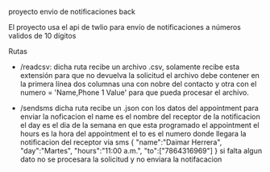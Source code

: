 proyecto envio de notificaciones back 

El proyecto usa el api de twlio para envío de notificaciones a números validos de 10 dígitos 


Rutas
- /readcsv:
dicha ruta recibe un archivo .csv, solamente recibe esta extensión para que no devuelva la solicitud
el archivo debe contener en la primera línea dos columnas una con nobre del contacto y otra con el numero  = 'Name,Phone 1  Value' para que pueda procesar el archivo.

-  /sendsms
dicha ruta recibe un .json con los datos del appointment para enviar la noficacion 
el name es el nombre del receptor de la notificacion
el day es el  dia de la semana en que esta programado el appointment
el hours es la hora del appointment
el to es el numero donde llegara la notificacion del receptor via sms
{
    "name":"Daimar Herrera",
    "day":"Martes",
    "hours":"11:00 a.m.",
    "to":["7864316969"]
}
si falta algun dato no se procesara la solicitud y no enviara la notifacacion 


